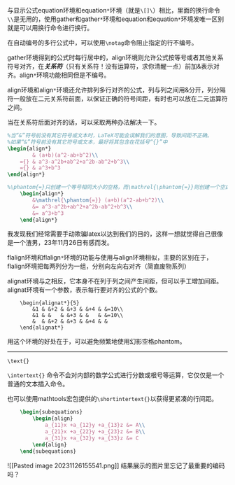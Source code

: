 与显示公式equation环境和equation`*`环境（就是`\[]\`）相比，里面的换行命令`\\`是无用的，使用gather和gather`*`环境和equation和equation`*`环境发唯一区别就是可以用换行命令进行换行。

在自动编号的多行公式中，可以使用`\notag`命令阻止指定的行不编号。

gather环境得到的公式时每行居中的，align环境则允许公式按等号或者其他关系符号对齐，在***关系符***（只有关系符！没有运算符，求你清醒一点）前加&表示对齐。align`*`环境功能相同但是不编号。

align环境和align`*`环境还允许排列多行对齐的公式，列与列之间用&分开，列分隔符一般放在二元关系符前面，以保证正确的符号间距，有时也可以放在二元运算符之间。

当在关系符后面对齐的话，可以采取两种办法解决一下。
```latex
%当“&”符号前没有其它符号或文本时，LaTeX可能会误解我们的意图，导致间距不正确。
%如果“&”符号前没有其它符号或文本，最好将其包含在花括号“{}”中
\begin{align*}
	 	& (a+b)(a^2-ab+b^2)\\
	={}	& a^3-a^2b+ab^2+a^2b-ab^2+b^3\\
	={} & a^3+b^3
\end{align*}
```

```latex
%\phantom{=}只创建一个等号相同大小的空格，而\mathrel{\phantom{=}}则创建一个空白的关系符号。使用\mathrel{\phantom{=}}命令更合适。
	\begin{align*}
	 	&\mathrel{\phantom{=}} (a+b)(a^2-ab+b^2)\\
		&= a^3-a^2b+ab^2+a^2b-ab^2+b^3\\
		&= a^3+b^3
	\end{align*}
```
我发现我们经常需要手动欺骗latex以达到我们的目的，这样一想就觉得自己很像是一个渣男，23年11月26日有感而发。

flalign环境和flalign`*`环境的功能与使用与align环境相似，主要的区别在于，flalign环境把每两列分为一组，分别向左向右对齐（简直废物系列）

alignat环境与之相反，它本身不在列于列之间产生间距，但可以手工增加间距。alignat环境有一个参数，表示每行要对齐的公式的个数。
```
	\begin{alignat*}{5}
		&1 & &+2 & &+3 & &+4 & &=10\\
		&1 & &   & &+3 & &   & &=10\\
		&  & &+2 & &+3 & &+4 & & 
	\end{alignat*}
```
用这个环境的好处在于，可以避免频繁地使用幻影空格phantom。
***
`\text{}`

`\intertext{}` 命令不会对内部的数学公式进行分数或根号等运算，它仅仅是一个普通的文本插入命令。

也可以使用mathtools宏包提供的`\shortintertext{}`以获得更紧凑的行间距。


```latex
	\begin{subequations}
		\begin{align}
			a_{11}x +a_{12}y +a_{13}z &= A\\
			a_{21}x +a_{22}y +a_{23}z &= B\\
			a_{31}x +a_{32}y +a_{33}z &= C
		\end{align}
	\end{subequations}
```
![[Pasted image 20231126155541.png]]
结果展示的图片里忘记了最重要的编码吗？




